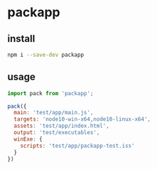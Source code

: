 # packapp

## install
```sh
npm i --save-dev packapp
```

## usage
```js
import pack from 'packapp';

pack({
  main: 'test/app/main.js',
  targets: 'node10-win-x64,node10-linux-x64',
  assets: 'test/app/index.html',
  output: 'test/executables',
  winExe: {
    scripts: 'test/app/packapp-test.iss'
  }
})
```
